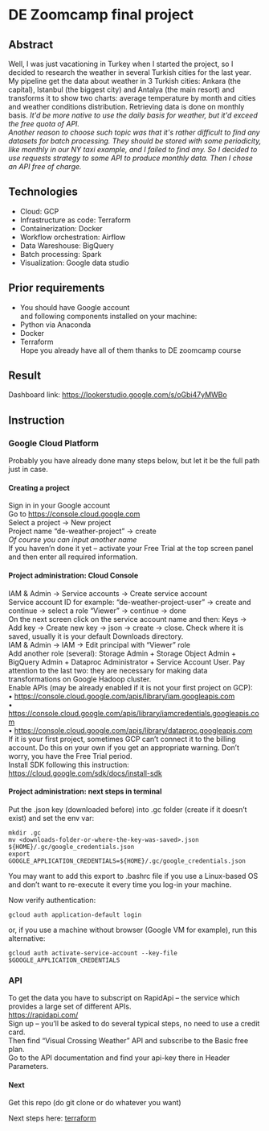 # DE Zoomcamp final project

## Abstract
Well, I was just vacationing in Turkey when I started the project, so I decided to research the weather in several Turkish cities for the last year.\
My pipeline get the data about weather in 3 Turkish cities: Ankara (the capital), Istanbul (the biggest city) and Antalya (the main resort) and transforms it to show two charts: average temperature by month and cities and weather conditions distribution. Retrieving data is done on monthly basis. <i> It'd be more native to use the daily basis for weather, but it'd exceed the free quota of API.</i>\
<i>Another reason to choose such topic was that it's rather difficult to find any datasets for batch processing. They should be stored with some periodicity, like monthly in our NY taxi example, and I failed to find any. So I decided to use requests strategy to some API to produce monthly data. Then I chose an API free of charge.</i>

## Technologies
- Cloud: GCP
- Infrastructure as code: Terraform
- Containerization: Docker
- Workflow orchestration: Airflow
- Data Wareshouse: BigQuery
- Batch processing: Spark
- Visualization: Google data studio

## Prior requirements
- You should have Google account
<br>and following components installed on your machine:
- Python via Anaconda
- Docker
- Terraform
<br>Hope you already have all of them thanks to DE zoomcamp course

## Result
Dashboard link:
https://lookerstudio.google.com/s/oGbi47yMWBo


## Instruction

### Google Cloud Platform

Probably you have already done many steps below, but let it be the full path just in case. 

#### Creating a project
Sign in in your Google account\
Go to https://console.cloud.google.com \
Select a project -> New project\
Project name “de-weather-project” -> create\
<i>Of course you can input another name</i>\
If you haven’n done it yet – activate your Free Trial at the top screen panel and then enter all required information.

#### Project administration: Cloud Console
IAM & Admin -> Service accounts -> Create service account\
Service account ID for example: “de-weather-project-user” -> create and continue -> select a role “Viewer” -> continue -> done\
On the next screen click on the service account name and then: Keys -> Add key -> Create new key -> json -> create -> close. Check where it is saved, usually it is your default Downloads directory.\
IAM & Admin -> IAM -> Edit principal with “Viewer” role\
Add another role (several): Storage Admin + Storage Object Admin + BigQuery Admin + Dataproc Administrator + Service Account User. Pay attention to the last two: they are necessary for making data transformations on Google Hadoop cluster.\
Enable APIs (may be already enabled if it is not your first project on GCP):\
•	https://console.cloud.google.com/apis/library/iam.googleapis.com \
•	https://console.cloud.google.com/apis/library/iamcredentials.googleapis.com \
•	https://console.cloud.google.com/apis/library/dataproc.googleapis.com \
If it is your first project, sometimes GCP can’t connect it to the billing account. Do this on your own if you get an appropriate warning. Don’t worry, you have the Free Trial period.\
Install SDK following this instruction:\
https://cloud.google.com/sdk/docs/install-sdk

#### Project administration: next steps in terminal

Put the .json key (downloaded before) into .gc folder (create if it doesn’t exist) and set the env var:
```
mkdir .gc
mv <downloads-folder-or-where-the-key-was-saved>.json ${HOME}/.gc/google_credentials.json
export GOOGLE_APPLICATION_CREDENTIALS=${HOME}/.gc/google_credentials.json
```
You may want to add this export to .bashrc file if you use a Linux-based OS and don’t want to re-execute it every time you log-in your machine. 

Now verify authentication:
```
gcloud auth application-default login
```
or, if you use a machine without browser (Google VM for example), run this alternative:
```
gcloud auth activate-service-account --key-file $GOOGLE_APPLICATION_CREDENTIALS
```

### API
To get the data you have to subscript on RapidApi – the service which provides a large set of different APIs.\
https://rapidapi.com/ \
Sign up – you’ll be asked to do several typical steps, no need to use a credit card.\
Then find “Visual Crossing Weather” API and subscribe to the Basic free plan.\
Go to the API documentation and find your api-key there in Header Parameters.

#### Next

Get this repo (do git clone or do whatever you want)

Next steps here:
<a href="https://github.com/avyazg/de-zoomcamp-project/blob/main/terraform/readme.md">terraform</a>
